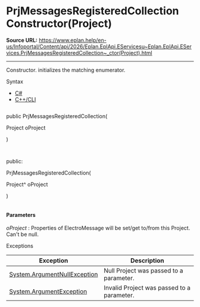 # PrjMessagesRegisteredCollection Constructor(Project)

**Source URL:** https://www.eplan.help/en-us/Infoportal/Content/api/2026/Eplan.EplApi.EServicesu~Eplan.EplApi.EServices.PrjMessagesRegisteredCollection~_ctor(Project).html

---

Constructor. initializes the matching enumerator.

Syntax

- [C#](#i-syntax-CS)
- [C++/CLI](#i-syntax-CPP2005)

```
```
public PrjMessagesRegisteredCollection( 

   Project oProject

)
```
```

```
```
public:

PrjMessagesRegisteredCollection( 

   Project^ oProject

)
```
```

#### Parameters

*oProject*
:   Properties of ElectroMessage will be set/get to/from this Project. Can't be null.

Exceptions

| Exception | Description |
| --- | --- |
| [System.ArgumentNullException](#) | Null Project was passed to a parameter. |
| [System.ArgumentException](#) | Invalid Project was passed to a parameter. |
